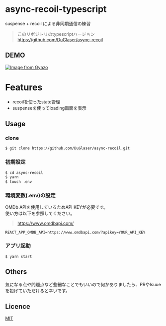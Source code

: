 # async-recoil-typescript
suspense + recoil による非同期通信の練習

> このリポジトリのtypescriptハージョン  
> https://github.com/DuGlaser/async-recoil  

## DEMO
[![Image from Gyazo](https://i.gyazo.com/9481828b28b23038f088b0ae7dc2b8c0.gif)](https://gyazo.com/9481828b28b23038f088b0ae7dc2b8c0)

# Features

* recoilを使ったstate管理
* suspenseを使ってloading画面を表示

## Usage 
### clone
```bash
$ git clone https://github.com/DuGlaser/async-recoil.git
```

### 初期設定
```bash
$ cd async-recoil
$ yarn
$ touch .env
```

### 環境変数(.env)の設定
OMDb APIを使用しているためAPI KEYが必要です。  
使い方は以下を参照してください。
> https://www.omdbapi.com/
```
REACT_APP_OMDB_API=https://www.omdbapi.com/?apikey=YOUR_API_KEY
```

### アプリ起動
```
$ yarn start
```

## Others
気になる点や問題点など些細なことでもいいので何かありましたら、PRやIsuueを投げていただけると幸いです。

## Licence

[MIT](https://github.com/DuGlaser/async-recoil/blob/master/LICENSE)

